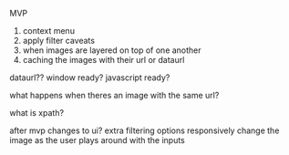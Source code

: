 MVP 
1. context menu
2. apply filter
caveats 
1. when images are layered on top of one another
2. caching the images with their url or dataurl

dataurl??
window ready? javascript ready?

what happens when theres an image with the same url?

what is xpath?

after mvp
changes to ui? extra filtering options
responsively change the image as the user plays around with the inputs
